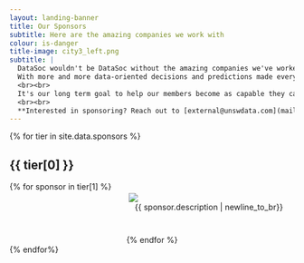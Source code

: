 ```yaml
---
layout: landing-banner
title: Our Sponsors
subtitle: Here are the amazing companies we work with
colour: is-danger
title-image: city3_left.png
subtitle: |
  DataSoc wouldn't be DataSoc without the amazing companies we've worked with throughout our journey as a society.
  With more and more data-oriented decisions and predictions made everyday, the demand for talented Data Science graduates is growing.
  <br><br>
  It's our long term goal to help our members become as capable they can be, and it wouldn't be possible without the continued support from industry.
  <br><br>
  **Interested in sponsoring? Reach out to [external@unswdata.com](mailto:external@unswdata.com)**
---
```


<style>
.sponsor-figure-container {
    display: flex;
    flex-flow: row wrap;
    justify-content: space-around;
}

.sponsor-figure {
    flex: 0 1 28%;
    padding: 1.25rem 0.625rem;

    /* Displaying logo figures */
    display: flex;
    flex-direction: column;
    justify-content: center;
}

.sponsor_info {
    text-align: center;
}
</style>

<div class="hero-body">
  <!--Sponsors -->
  {% for tier in site.data.sponsors %}
    <div class="section">
        <div class="container">
        <div class="section-title-wrapper">
            <h2 class="title is-1 centered">{{ tier[0] }}</h2>
            <div class="columns is-vcentered sponsor-figure-container">
                {% for sponsor in tier[1] %}
                    <div class="column sponsor-figure">
                        <div class="sponsor_icon">
                            <a href="{{ sponsor.link }}">
                                <img src="{{ sponsor.icon }}">
                            </a>
                        </div>
                        <div class="sponsor_info">
                            {{ sponsor.description | newline_to_br}}
                        </div>
                    </div>
                {% endfor %}
            </div>
        </div>
        </div>
    </div>
  {% endfor%}
</div>
